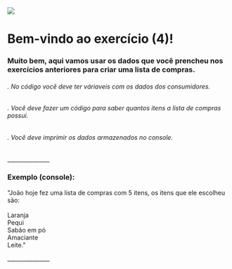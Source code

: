 
<img src="https://cdn.discordapp.com/attachments/1077051581633151067/1193351411480674314/Exercicios_para_iniciantes.jpg?ex=65ac661b&is=6599f11b&hm=fcd1046c436ac84f3f985a48b8b62c2df2e352519e7a24a81a35583b1e7f9198&">

<h1> Bem-vindo ao exercício (4)! </h1>
<h3> Muito bem, aqui vamos usar os dados que você prencheu nos exercícios anteriores para criar uma lista de compras.</h3>

<h6>. No código você deve ter váriaveis com os dados dos consumidores.</h6>
<h6>. Você deve fazer um código para saber quantos itens a lista de compras possui.</h6>
<h6>. Você deve imprimir os dados armazenados no console. </h6>
_______________
<h3>Exemplo (console):</h3>
<p>"João hoje fez uma lista de compras com 5 itens, os itens que ele escolheu são:<br/><br/>Laranja<br/>Pequi<br/>Sabão em pó<br/>Amaciante<br/>Leite."</p>
_______________